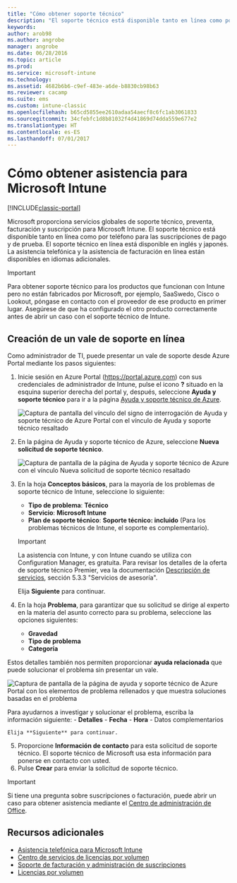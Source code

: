```yaml
---
title: "Cómo obtener soporte técnico"
description: "El soporte técnico está disponible tanto en línea como por teléfono para las suscripciones de pago y de prueba."
keywords: 
author: arob98
ms.author: angrobe
manager: angrobe
ms.date: 06/28/2016
ms.topic: article
ms.prod: 
ms.service: microsoft-intune
ms.technology: 
ms.assetid: 4682b6b6-c9ef-483e-a6de-b8830cb98b63
ms.reviewer: cacamp
ms.suite: ems
ms.custom: intune-classic
ms.openlocfilehash: b65cd5855ee2610adaa54aecf8c6fc1ab3061833
ms.sourcegitcommit: 34cfebfc1d8b81032f4d41869d74dda559e677e2
ms.translationtype: HT
ms.contentlocale: es-ES
ms.lasthandoff: 07/01/2017
---
```

# <a name="how-to-get-support-for-microsoft-intune"></a>Cómo obtener asistencia para Microsoft Intune

[!INCLUDE[classic-portal](../includes/classic-portal.md)]

Microsoft proporciona servicios globales de soporte técnico, preventa, facturación y suscripción para Microsoft Intune. El soporte técnico está disponible tanto en línea como por teléfono para las suscripciones de pago y de prueba. El soporte técnico en línea está disponible en inglés y japonés. La asistencia telefónica y la asistencia de facturación en línea están disponibles en idiomas adicionales.

>[!IMPORTANT]
> Para obtener soporte técnico para los productos que funcionan con Intune pero no están fabricados por Microsoft, por ejemplo, SaaSwedo, Cisco o Lookout, póngase en contacto con el proveedor de ese producto en primer lugar. Asegúrese de que ha configurado el otro producto correctamente antes de abrir un caso con el soporte técnico de Intune.

## <a name="create-an-online-support-ticket"></a>Creación de un vale de soporte en línea

Como administrador de TI, puede presentar un vale de soporte desde Azure Portal mediante los pasos siguientes:

1. Inicie sesión en Azure Portal (https://portal.azure.com) con sus credenciales de administrador de Intune, pulse el icono **?** situado en la esquina superior derecha del portal y, después, seleccione **Ayuda y soporte técnico** para ir a la página [Ayuda y soporte técnico de Azure](https://portal.azure.com/#blade/Microsoft_Azure_Support/HelpAndSupportBlade/overview).

    ![Captura de pantalla del vínculo del signo de interrogación de Ayuda y soporte técnico de Azure Portal con el vínculo de Ayuda y soporte técnico resaltado](./media/azure-get-support.png)

2. En la página de Ayuda y soporte técnico de Azure, seleccione **Nueva solicitud de soporte técnico**.

    ![Captura de pantalla de la página de Ayuda y soporte técnico de Azure con el vínculo Nueva solicitud de soporte técnico resaltado](media/azure-support-ticket-link.png)
3. En la hoja **Conceptos básicos**, para la mayoría de los problemas de soporte técnico de Intune, seleccione lo siguiente:
    - **Tipo de problema**: **Técnico**
    - **Servicio**: **Microsoft Intune**
    - **Plan de soporte técnico**: **Soporte técnico: incluido** (Para los problemas técnicos de Intune, el soporte es complementario).

    >[!IMPORTANT]
    >La asistencia con Intune, y con Intune cuando se utiliza con Configuration Manager, es gratuita. Para revisar los detalles de la oferta de soporte técnico Premier, vea la documentación [Descripción de servicios](https://www.microsoft.com/en-us/microsoftservices/services-list.aspx), sección 5.3.3 "Servicios de asesoría".

    Elija **Siguiente** para continuar.
4. En la hoja **Problema**, para garantizar que su solicitud se dirige al experto en la materia del asunto correcto para su problema, seleccione las opciones siguientes:
    - **Gravedad**
    - **Tipo de problema**
    - **Categoría**

 Estos detalles también nos permiten proporcionar **ayuda relacionada** que puede solucionar el problema sin presentar un vale.

 ![Captura de pantalla de la página de ayuda y soporte técnico de Azure Portal con los elementos de problema rellenados y que muestra soluciones basadas en el problema](./media/support-need-solutions.png)

 Para ayudarnos a investigar y solucionar el problema, escriba la información siguiente:
    -   **Detalles**
    - **Fecha**
    - **Hora**
    - Datos complementarios

    Elija **Siguiente** para continuar.
5. Proporcione **Información de contacto** para esta solicitud de soporte técnico. El soporte técnico de Microsoft usa esta información para ponerse en contacto con usted.
6. Pulse **Crear** para enviar la solicitud de soporte técnico.

>[!IMPORTANT]
>Si tiene una pregunta sobre suscripciones o facturación, puede abrir un caso para obtener asistencia mediante el [Centro de administración de Office](https://portal.office.com/Support/SupportEntry.aspx).

## <a name="additional-resources"></a>Recursos adicionales
- [Asistencia telefónica para Microsoft Intune](contact-assisted-phone-support-for-microsoft-intune.md)
- [Centro de servicios de licencias por volumen](http://go.microsoft.com/fwlink/p/?LinkID=282016)
- [Soporte de facturación y administración de suscripciones](https://support.office.com/article/Contact-Office-365-for-business-support-Admin-Help-32a17ca7-6fa0-4870-8a8d-e25ba4ccfd4b?ui=en-US&rs=en-US&ad=US)
- [Licencias por volumen](http://go.microsoft.com/fwlink/p/?LinkID=282015)
